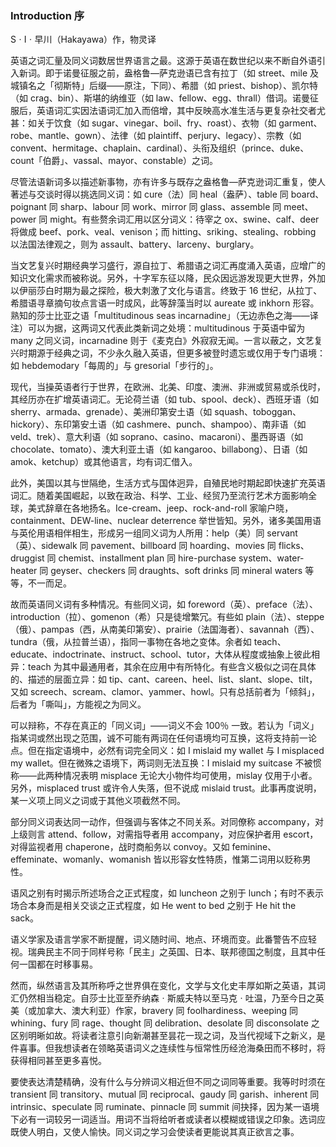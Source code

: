 ### Introduction 序

SㆍIㆍ早川（Hakayawa）作，物灵译

英语之词汇量及同义词数居世界语言之最。这源于英语在数世纪以来不断自外语引入新词。即于诺曼征服之前，盎格鲁—萨克逊语已含有拉丁（如 street、mile 及城镇名之「彻斯特」后缀——原注，下同）、希腊（如 priest、bishop）、凯尔特（如 crag、bin）、斯堪的纳维亚（如 law、fellow、egg、thrall）借词。诺曼征服后，英语词汇实因法语词汇加入而倍增，其中反映高水准生活与更复杂社交者尤甚：如关于饮食（如 sugar、vinegar、boil、fry、roast）、衣物（如 garment、robe、mantle、gown）、法律（如 plaintiff、perjury、legacy）、宗教（如 convent、hermitage、chaplain、cardinal）、头衔及组织（prince、duke、count「伯爵」、vassal、mayor、constable）之词。

尽管法语新词多以描述新事物，亦有许多与既存之盎格鲁—萨克逊词汇重复，使人著述与交谈时得以挑选同义词：如 cure（法）同 heal（盎萨）、table 同 board、poignant 同 sharp、labour 同 work、mirror 同 glass、assemble 同 meet、power 同 might。有些赘余词汇用以区分词义：待宰之 ox、swine、calf、deer 将做成 beef、pork、veal、venison；而 hitting、sriking、stealing、robbing 以法国法律观之，则为 assault、battery、larceny、burglary。

当文艺复兴时期经典学习盛行，源自拉丁、希腊语之词汇再度涌入英语，应增广的知识文化需求而被称说。另外，十字军东征以降，民众因远游发现更大世界，外加以伊丽莎白时期为最之探险，极大刺激了文化与语言。终致于 16 世纪，从拉丁、希腊语寻章摘句妆点言语一时成风，此等辞藻当时以 aureate 或 inkhorn 形容。熟知的莎士比亚之语「multitudinous seas incarnadine」（无边赤色之海——译注）可以为据，这两词又代表此类新词之处境：multitudinous 于英语中留为 many 之同义词，incarnadine 则于《麦克白》外寂寂无闻。一言以蔽之，文艺复兴时期源于经典之词，不少永久融入英语，但更多被登时遗忘或仅用于专门语境：如 hebdemodary「每周的」与 gresorial「步行的」。

现代，当操英语者行于世界，在欧洲、北美、印度、澳洲、非洲或贸易或杀伐时，其经历亦在扩增英语词汇。无论荷兰语（如 tub、spool、deck）、西班牙语（如 sherry、armada、grenade）、美洲印第安土语（如 squash、toboggan、hickory）、东印第安土语（如 cashmere、punch、shampoo）、南非语（如 veld、trek）、意大利语（如 soprano、casino、macaroni）、墨西哥语（如 chocolate、tomato）、澳大利亚土语（如 kangaroo、billabong）、日语（如 amok、ketchup）或其他语言，均有词汇借入。

此外，美国以其与世隔绝，生活方式与国体迥异，自殖民地时期起即快速扩充英语词汇。随着美国崛起，以致在政治、科学、工业、经贸乃至流行艺术方面影响全球，美式辞章在各地扬名。Ice-cream、jeep、rock-and-roll 家喻户晓，containment、DEW-line、nuclear deterrence 举世皆知。另外，诸多美国用语与英伦用语相伴相生，形成另一组同义词为人所用：help（美）同 servant（英）、sidewalk 同 pavement、billboard 同 hoarding、movies 同 flicks、druggist 同 chemist、installment plan 同 hire-purchase system、water-heater 同 geyser、checkers 同 draughts、soft drinks 同 mineral waters 等等，不一而足。

故而英语同义词有多种情况。有些同义词，如 foreword（英）、preface（法）、introduction（拉）、gomenon（希）只是徒增繁冗。有些如 plain（法）、steppe（俄）、pampas（西，从南美印第安）、prairie（法国海者）、savannah（西）、tundra（俄，从拉普兰语），指同一事物在各地之变体。余者如 teach、educate、indoctrinate、instruct、school、tutor，大体从程度或抽象上彼此相异：teach 为其中最通用者，其余在应用中有所特化。有些含义极似之词在具体的、描述的层面立异：如 tip、cant、careen、heel、list、slant、slope、tilt，又如 screech、scream、clamor、yammer、howl。只有总括前者为「倾斜」，后者为「嘶叫」，方能视之为同义。

可以辩称，不存在真正的「同义词」——词义不会 100％ 一致。若认为「词义」指某词或然出现之范围，诚不可能有两词在任何语境均可互换，这将支持前一论点。但在指定语境中，必然有词完全同义：如 I mislaid my wallet 与 I misplaced my wallet。但在微殊之语境下，两词则无法互换：I mislaid my suitcase 不被惯称——此两种情况表明 misplace 无论大小物件均可使用，mislay 仅用于小者。另外，misplaced trust 或许令人失落，但不说成 mislaid trust。此事再度说明，某一义项上同义之词或于其他义项截然不同。

部分同义词表达同一动作，但强调与客体之不同关系。对同僚称 accompany，对上级则言 attend、follow，对需指导者用 accompany，对应保护者用 escort，对得监视者用 chaperone，战时商船务以 convoy。又如 feminine、effeminate、womanly、womanish 皆以形容女性特质，惟第二词用以贬称男性。

语风之别有时揭示所述场合之正式程度，如 luncheon 之别于 lunch；有时不表示场合本身而是相关交谈之正式程度，如 He went to bed 之别于 He hit the sack。

语义学家及语言学家不断提醒，词义随时间、地点、环境而变。此番警告不应轻视。瑞典民主不同于同样号称「民主」之英国、日本、联邦德国之制度，且其中任何一国都在时移事易。

然而，纵然语言及其所称呼之世界俱在变化，文学与文化史丰厚如斯之英语，其词汇仍然相当稳定。自莎士比亚至乔纳森ㆍ斯威夫特以至马克ㆍ吐温，乃至今日之英美（或加拿大、澳大利亚）作家，bravery 同 foolhardiness、weeping 同 whining、fury 同 rage、thought 同 delibration、desolate 同 disconsolate 之区别明晰如故。将读者注意引向新潮甚至昙花一现之词，及当代视域下之新义，是件喜事。但我想读者在领略英语词义之连续性与恒常性历经沧海桑田而不移时，将获得相同甚至更多喜悦。

要使表达清楚精确，没有什么与分辨词义相近但不同之词同等重要。我等时时须在 transient 同 transitory、mutual 同 reciprocal、gaudy 同 garish、inherent 同 intrinsic、speculate 同 ruminate、pinnacle 同 summit 间抉择，因为某一语境下必有一词较另一词适当。用词不当将给听者或读者以模糊或错误之印象。选词应既使人明白，又使人愉快。同义词之学习会使读者更能说其真正欲言之事。

